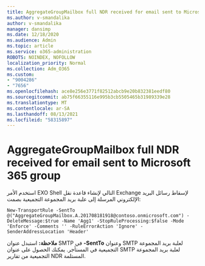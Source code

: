 ```yaml
---
title: AggregateGroupMailbox full NDR received for email sent to Microsoft 365 group
ms.author: v-smandalika
author: v-smandalika
manager: dansimp
ms.date: 12/18/2020
ms.audience: Admin
ms.topic: article
ms.service: o365-administration
ROBOTS: NOINDEX, NOFOLLOW
localization_priority: Normal
ms.collection: Adm_O365
ms.custom:
- "9004286"
- "7656"
ms.openlocfilehash: ace8e256e3771f82512abcb9e20b832381eedf80
ms.sourcegitcommit: ab75f66355116e995b3cb5505465b31989339e28
ms.translationtype: MT
ms.contentlocale: ar-SA
ms.lasthandoff: 08/13/2021
ms.locfileid: "58315897"
---
```

# <a name="aggregategroupmailbox-full-ndr-received-for-email-sent-to-microsoft-365-group"></a>AggregateGroupMailbox full NDR received for email sent to Microsoft 365 group

استخدم الأمر EXO Shell التالي لإنشاء قاعدة نقل Exchange لإسقاط رسائل البريد الإلكتروني المرسلة إلى علبة بريد المجموعة التجميعية بصمت:

`New-TransportRule -SentTo @("AggregateGroupMailbox.A.201708181918@contoso.onmicrosoft.com") -DeleteMessage:$true -Name 'Agg1' -StopRuleProcessing:$false -Mode 'Enforce' -Comments '' -RuleErrorAction 'Ignore' -SenderAddressLocation 'Header'`

**ملاحظة:** استبدل عنوان SMTP في **-SentTo** وعنوان SMTP لعلبة بريد المجموعة التجميعية في المستأجر. يمكنك الحصول على عنوان SMTP لعلبة بريد المجموعة التجميعية من تقارير NDR المستلمة.



